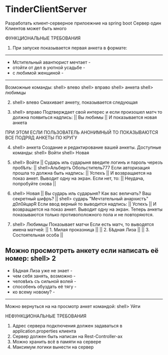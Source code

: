 # TinderClientServer
Разработать клиент-серверное прилоежние на spring boot
Сервер один 
Клиентов может быть много 

ФУНКЦИОНАЛЬНЫЕ ТРЕБОВАНИЯ

1. При запуске показывается первая анкета в формате:
----------------------------------
- Мстительный авантюрист мечтает -
- отойти от дел в уютной усадьбе -
- с любимой женщиной             -
----------------------------------
Возможные команды:
shell> влево
shell> вправо
shell> анкета
shell> любимцы

2. shell> влево
Смахивает анкету, показывается следующая

3. shell> вправо
Подтверждает свой интерес и если произошел матч то должна появиться надпись:
|| Вы любимы ||
И показывается новая анкета

ПРИ ЭТОМ ЕСЛИ ПОЛЬЗОВАТЕЛЬ АНОНИМНЫЙ ТО ПОКАЗЫВАЮТСЯ ВСЕ ПОДРЯД АНКЕТЫ ПО КРУГУ

4. shell> анкета
Создание и редактирование вашей анкеты.
Доступные команды:
shell> Войти
shell> Новая

5. shell> Войти
|| Сударь иль сударыня введите  логинъ  и пароль черезъ пробѣлъ: ||
shell>Альбертъ Обольститель777
Если авторизация прошла то должна быть надпись:
|| Успехъ ||
И возвращается на показ анкет. Выводит одну на экран.
Если нет, то:
|| Неудача, попробуйте снова ||

6. shell> Новая
|| Вы сударь иль сударыня? Как вас величать? Ваш секретный шифръ? ||
shell> сударь "Мечтательный анархистъ" д0л0йцарR
Если ввод верный то выводится надпись:
|| Успехъ ||
И возвращается на показ анкет. Выводит одну на экран. Теперь анкеты показываются только противоположного пола и не повторяются.

7. shell> Любимцы
Показывает матчи
Если есть матч, то выводятся имена матчей:
|| 1. Милая проказница ||
|| 2. Бѣдная Лиза ||
|| 3. Состоятельная особа ||

Можно просмотреть анкету если написать её номер:
shell> 2
------------------------------
- Бѣдная Лиза уже не знает   -
- чем себя занять, возможно  -
- человѣкъ съ сильной волей  -
- способенъ обуздать её тягу -
- ко всему новому?           -
------------------------------
Можно вернуться на на просмотр анкет командой:
shell> Уйти

НЕФУНКЦИОНАЛЬНЫЕ ТРЕБОВАНИЯ

1. Адрес сервера подключения должен задаваться в application.properties клиента
2. Сервер должен быть написан на Rest-Controller-ах
3. Можно хранить всё в памяти на сервере
4. Максимум логики вынести на сервер
